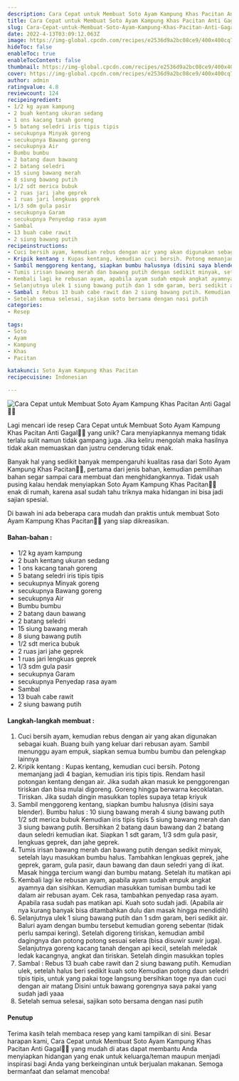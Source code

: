 ```yaml
---
description: Cara Cepat untuk Membuat Soto Ayam Kampung Khas Pacitan Anti Gagal"
title: Cara Cepat untuk Membuat Soto Ayam Kampung Khas Pacitan Anti Gagal
slug: Cara-Cepat-untuk-Membuat-Soto-Ayam-Kampung-Khas-Pacitan-Anti-Gagal
date: 2022-4-13T03:09:12.063Z
image: https://img-global.cpcdn.com/recipes/e2536d9a2bc08ce9/400x400cq70/photo.jpg
hideToc: false
enableToc: true
enableTocContent: false
thumbnail: https://img-global.cpcdn.com/recipes/e2536d9a2bc08ce9/400x400cq70/photo.jpg
cover: https://img-global.cpcdn.com/recipes/e2536d9a2bc08ce9/400x400cq70/photo.jpg
author: admin
ratingvalue: 4.8
reviewcount: 124
recipeingredient:
- 1/2 kg ayam kampung
- 2 buah kentang ukuran sedang
- 1 ons kacang tanah goreng
- 5 batang seledri iris tipis tipis
- secukupnya Minyak goreng
- secukupnya Bawang goreng
- secukupnya Air
- Bumbu bumbu
- 2 batang daun bawang
- 2 batang seledri
- 15 siung bawang merah
- 8 siung bawang putih
- 1/2 sdt merica bubuk
- 2 ruas jari jahe geprek
- 1 ruas jari lengkuas geprek
- 1/3 sdm gula pasir
- secukupnya Garam
- secukupnya Penyedap rasa ayam
- Sambal
- 13 buah cabe rawit
- 2 siung bawang putih
recipeinstructions:
- Cuci bersih ayam, kemudian rebus dengan air yang akan digunakan sebagai kuah. Buang buih yang keluar dari rebusan ayam. Sambil menunggu ayam empuk, siapkan semua bumbu bumbu dan pelengkap lainnya
- Kripik kentang : Kupas kentang, kemudian cuci bersih. Potong memanjang jadi 4 bagian, kemudian iris tipis tipis. Rendam hasil potongan kentang dengan air. Jika sudah akan masuk ke penggorengan tiriskan dan bisa mulai digoreng. Goreng hingga berwarna kecoklatan. Tiriskan. Jika sudah dingin masukkan toples supaya tetap kriyuk
- Sambil menggoreng kentang, siapkan bumbu halusnya (disini saya blender). Bumbu halus : 10 siung bawang merah 4 siung bawang putih 1/2 sdt merica bubuk Kemudian iris tipis tipis 5 siung bawang merah dan 3 siung bawang putih. Bersihkan 2 batang daun bawang dan 2 batang daun seledri kemudian ikat. Siapkan 1 sdt garam, 1/3 sdm gula pasir, lengkuas geprek, dan jahe geprek.
- Tumis irisan bawang merah dan bawang putih dengan sedikit minyak, setelah layu masukkan bumbu halus. Tambahkan lengkuas geprek, jahe geprek, garam, gula pasir, daun bawang dan daun seledri yang di ikat. Masak hingga tercium wangi dan bumbu matang. Setelah itu matikan api
- Kembali lagi ke rebusan ayam, apabila ayam sudah empuk angkat ayamnya dan sisihkan. Kemudian masukkan tumisan bumbu tadi ke dalam air rebusan ayam. Cek rasa, tambahkan penyedap rasa ayam. Apabila rasa sudah pas matikan api. Kuah soto sudah jadi. (Apabila air nya kurang banyak bisa ditambahkan dulu dan masak hingga mendidih)
- Selanjutnya ulek 1 siung bawang putih dan 1 sdm garam, beri sedikit air. Baluri ayam dengan bumbu tersebut kemudian goreng sebentar (tidak perlu sampai kering). Setelah digoreng tiriskan, kemudian ambil dagingnya dan potong potong sesuai selera (bisa disuwir suwir juga). Selanjutnya goreng kacang tanah dengan api kecil, setelah meledak ledak kacangnya, angkat dan tiriskan. Setelah dingin masukkan toples
- Sambal : Rebus 13 buah cabe rawit dan 2 siung bawang putih. Kemudian ulek, setelah halus beri sedikit kuah soto Kemudian potong daun seledri tipis tipis, untuk yang pakai toge langsung bersihkan toge nya dan cuci dengan air matang Disini untuk bawang gorengnya saya pakai yang sudah jadi yaaa
- Setelah semua selesai, sajikan soto bersama dengan nasi putih
categories:
- Resep

tags:
- Soto
- Ayam
- Kampung
- Khas
- Pacitan

katakunci: Soto Ayam Kampung Khas Pacitan
recipecuisine: Indonesian

---
```


![Cara Cepat untuk Membuat Soto Ayam Kampung Khas Pacitan Anti Gagal👩‍🍳](https://img-global.cpcdn.com/recipes/e2536d9a2bc08ce9/400x400cq70/photo.jpg)

Lagi mencari ide resep Cara Cepat untuk Membuat Soto Ayam Kampung Khas Pacitan Anti Gagal👩‍🍳 yang unik? Cara menyiapkannya memang tidak terlalu sulit namun tidak gampang juga. Jika keliru mengolah maka hasilnya tidak akan memuaskan dan justru cenderung tidak enak.

Banyak hal yang sedikit banyak mempengaruhi kualitas rasa dari Soto Ayam Kampung Khas Pacitan👩‍🍳, pertama dari jenis bahan, kemudian pemilihan bahan segar sampai cara membuat dan menghidangkannya. Tidak usah pusing kalau hendak menyiapkan Soto Ayam Kampung Khas Pacitan👩‍🍳 enak di rumah, karena asal sudah tahu triknya maka hidangan ini bisa jadi sajian spesial.

Di bawah ini ada beberapa cara mudah dan praktis untuk membuat Soto Ayam Kampung Khas Pacitan👩‍🍳 yang siap dikreasikan.

<!--inarticleads1-->

#### Bahan-bahan :

- 1/2 kg ayam kampung
- 2 buah kentang ukuran sedang
- 1 ons kacang tanah goreng
- 5 batang seledri iris tipis tipis
- secukupnya Minyak goreng
- secukupnya Bawang goreng
- secukupnya Air
- Bumbu bumbu
- 2 batang daun bawang
- 2 batang seledri
- 15 siung bawang merah
- 8 siung bawang putih
- 1/2 sdt merica bubuk
- 2 ruas jari jahe geprek
- 1 ruas jari lengkuas geprek
- 1/3 sdm gula pasir
- secukupnya Garam
- secukupnya Penyedap rasa ayam
- Sambal
- 13 buah cabe rawit
- 2 siung bawang putih

<!--inarticleads2-->

#### Langkah-langkah membuat :

1. Cuci bersih ayam, kemudian rebus dengan air yang akan digunakan sebagai kuah. Buang buih yang keluar dari rebusan ayam. Sambil menunggu ayam empuk, siapkan semua bumbu bumbu dan pelengkap lainnya
1. Kripik kentang : Kupas kentang, kemudian cuci bersih. Potong memanjang jadi 4 bagian, kemudian iris tipis tipis. Rendam hasil potongan kentang dengan air. Jika sudah akan masuk ke penggorengan tiriskan dan bisa mulai digoreng. Goreng hingga berwarna kecoklatan. Tiriskan. Jika sudah dingin masukkan toples supaya tetap kriyuk
1. Sambil menggoreng kentang, siapkan bumbu halusnya (disini saya blender). Bumbu halus : 10 siung bawang merah 4 siung bawang putih 1/2 sdt merica bubuk Kemudian iris tipis tipis 5 siung bawang merah dan 3 siung bawang putih. Bersihkan 2 batang daun bawang dan 2 batang daun seledri kemudian ikat. Siapkan 1 sdt garam, 1/3 sdm gula pasir, lengkuas geprek, dan jahe geprek.
1. Tumis irisan bawang merah dan bawang putih dengan sedikit minyak, setelah layu masukkan bumbu halus. Tambahkan lengkuas geprek, jahe geprek, garam, gula pasir, daun bawang dan daun seledri yang di ikat. Masak hingga tercium wangi dan bumbu matang. Setelah itu matikan api
1. Kembali lagi ke rebusan ayam, apabila ayam sudah empuk angkat ayamnya dan sisihkan. Kemudian masukkan tumisan bumbu tadi ke dalam air rebusan ayam. Cek rasa, tambahkan penyedap rasa ayam. Apabila rasa sudah pas matikan api. Kuah soto sudah jadi. (Apabila air nya kurang banyak bisa ditambahkan dulu dan masak hingga mendidih)
1. Selanjutnya ulek 1 siung bawang putih dan 1 sdm garam, beri sedikit air. Baluri ayam dengan bumbu tersebut kemudian goreng sebentar (tidak perlu sampai kering). Setelah digoreng tiriskan, kemudian ambil dagingnya dan potong potong sesuai selera (bisa disuwir suwir juga). Selanjutnya goreng kacang tanah dengan api kecil, setelah meledak ledak kacangnya, angkat dan tiriskan. Setelah dingin masukkan toples
1. Sambal : Rebus 13 buah cabe rawit dan 2 siung bawang putih. Kemudian ulek, setelah halus beri sedikit kuah soto Kemudian potong daun seledri tipis tipis, untuk yang pakai toge langsung bersihkan toge nya dan cuci dengan air matang Disini untuk bawang gorengnya saya pakai yang sudah jadi yaaa
1. Setelah semua selesai, sajikan soto bersama dengan nasi putih

#### Penutup

Terima kasih telah membaca resep yang kami tampilkan di sini. Besar harapan kami, Cara Cepat untuk Membuat Soto Ayam Kampung Khas Pacitan Anti Gagal👩‍🍳 yang mudah di atas dapat membantu Anda menyiapkan hidangan yang enak untuk keluarga/teman maupun menjadi inspirasi bagi Anda yang berkeinginan untuk berjualan makanan. Semoga bermanfaat dan selamat mencoba!